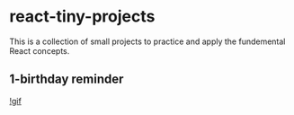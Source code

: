 # react-tiny-projects

This is a collection of small projects to practice and apply the fundemental React concepts.

## 1-birthday reminder

[!gif](https://github.com/benkaan001/react-tiny-projects/blob/main/1-birthday-reminder/assets/birthday-reminder.gif)
